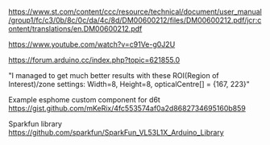 https://www.st.com/content/ccc/resource/technical/document/user_manual/group1/fc/c3/0b/8c/0c/da/4c/8d/DM00600212/files/DM00600212.pdf/jcr:content/translations/en.DM00600212.pdf

https://www.youtube.com/watch?v=c91Ve-g0J2U

https://forum.arduino.cc/index.php?topic=621855.0

"I managed to get much better results with these ROI(Region of Interest)/zone settings: Width=8, Height=8, opticalCentre[] = {167, 223}"

Example esphome custom component for d6t
https://gist.github.com/mKeRix/4fc553574af0a2d8682734695160b859

Sparkfun library
https://github.com/sparkfun/SparkFun_VL53L1X_Arduino_Library
